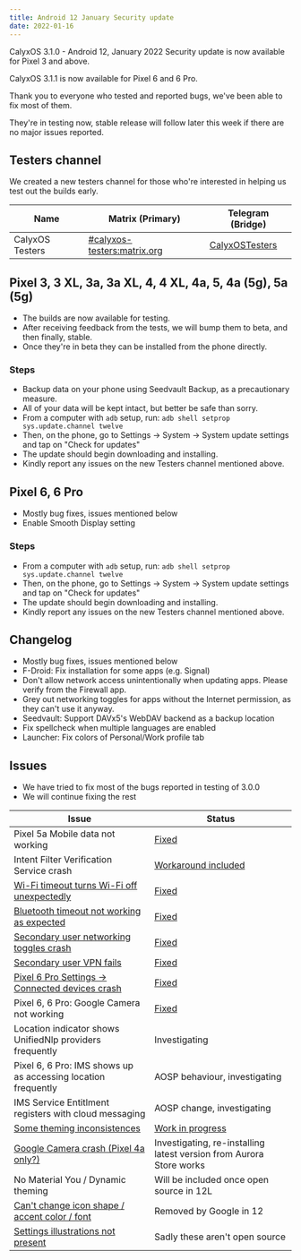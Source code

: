 ```yaml
---
title: Android 12 January Security update
date: 2022-01-16
---
```


CalyxOS 3.1.0 - Android 12, January 2022 Security update is now available for Pixel 3 and above.

CalyxOS 3.1.1 is now available for Pixel 6 and 6 Pro.

Thank you to everyone who tested and reported bugs, we've been able to fix most of them.

They're in testing now, stable release will follow later this week if there are no major issues reported.

## Testers channel

We created a new testers channel for those who're interested in helping us test out the builds early.

| Name | Matrix (Primary) | Telegram (Bridge) |
| ---- | ------ | -------- |
| CalyxOS Testers | [#calyxos-testers:matrix.org](https://matrix.to/#/#calyxos-testers:matrix.org) | [CalyxOSTesters](https://t.me/CalyxOSTesters) |

## Pixel 3, 3 XL, 3a, 3a XL, 4, 4 XL, 4a, 5, 4a (5g), 5a (5g)

* The builds are now available for testing.
* After receiving feedback from the tests, we will bump them to beta, and then finally, stable.
* Once they're in beta they can be installed from the phone directly.

### Steps
* Backup data on your phone using Seedvault Backup, as a precautionary measure.
* All of your data will be kept intact, but better be safe than sorry.
* From a computer with `adb` setup, run:
  `adb shell setprop sys.update.channel twelve`
* Then, on the phone, go to Settings -> System -> System update settings
  and tap on "Check for updates"
* The update should begin downloading and installing.
* Kindly report any issues on the new Testers channel mentioned above.

## Pixel 6, 6 Pro

* Mostly bug fixes, issues mentioned below
* Enable Smooth Display setting

### Steps
* From a computer with `adb` setup, run:
  `adb shell setprop sys.update.channel twelve`
* Then, on the phone, go to Settings -> System -> System update settings
  and tap on "Check for updates"
* The update should begin downloading and installing.
* Kindly report any issues on the new Testers channel mentioned above.

## Changelog
* Mostly bug fixes, issues mentioned below
* F-Droid: Fix installation for some apps (e.g. Signal)
* Don't allow network access unintentionally when updating apps. Please verify from the Firewall app.
* Grey out networking toggles for apps without the Internet permission, as they can't use it anyway.
* Seedvault: Support DAVx5's WebDAV backend as a backup location
* Fix spellcheck when multiple languages are enabled
* Launcher: Fix colors of Personal/Work profile tab

## Issues

* We have tried to fix most of the bugs reported in testing of 3.0.0
* We will continue fixing the rest

| Issue | Status |
| ----- | ------ |
| Pixel 5a Mobile data not working | [Fixed](https://review.calyxos.org/c/CalyxOS/scripts/+/7906) |
| Intent Filter Verification Service crash | [Workaround included](https://review.calyxos.org/c/CalyxOS/vendor_calyx/+/7976) |
| [Wi-Fi timeout turns Wi-Fi off unexpectedly](https://gitlab.com/CalyxOS/calyxos/-/issues/825) | [Fixed](https://review.calyxos.org/q/topic:wifi-timeout) |
| [Bluetooth timeout not working as expected](https://gitlab.com/CalyxOS/calyxos/-/issues/830) | [Fixed](https://review.calyxos.org/q/topic:bluetooth-timeout) |
| [Secondary user networking toggles crash](https://gitlab.com/CalyxOS/calyxos/-/issues/823) | [Fixed](https://review.calyxos.org/c/CalyxOS/platform_packages_modules_Connectivity/+/7907) |
| [Secondary user VPN fails](https://gitlab.com/CalyxOS/calyxos/-/issues/833) | [Fixed](https://review.calyxos.org/q/topic:global-vpn) |
| [Pixel 6 Pro Settings -> Connected devices crash](https://gitlab.com/CalyxOS/calyxos/-/issues/827) | [Fixed](https://review.calyxos.org/q/topic:uwb) |
| Pixel 6, 6 Pro: Google Camera not working | [Fixed](https://review.calyxos.org/q/topic:gcam) |
| Location indicator shows UnifiedNlp providers frequently | Investigating |
| Pixel 6, 6 Pro: IMS shows up as accessing location frequently | AOSP behaviour, investigating |
| IMS Service Entitlment registers with cloud messaging | AOSP change, investigating |
| [Some theming inconsistences](https://gitlab.com/CalyxOS/calyxos/-/issues/824) | [Work in progress](https://review.calyxos.org/c/CalyxOS/vendor_calyx/+/7893) |
| [Google Camera crash (Pixel 4a only?)](https://gitlab.com/CalyxOS/calyxos/-/issues/822) | Investigating, re-installing latest version from Aurora Store works |
| No Material You / Dynamic theming | Will be included once open source in 12L |
| [Can't change icon shape / accent color / font](https://gitlab.com/CalyxOS/calyxos/-/issues/821) | Removed by Google in 12 |
| [Settings illustrations not present](https://gitlab.com/CalyxOS/calyxos/-/issues/828) | Sadly these aren't open source |

